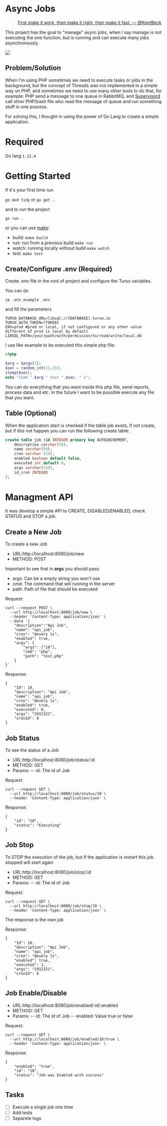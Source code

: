 # Async Jobs

> [First make it work, then make it right, then make it fast. — @KentBeck](https://twitter.com/unclebobmartin/status/1784306424908030012)

This project has the goal to "manage" async jobs, when I say manage is not executing the one function, but is running and can execute many jobs asynchronously. 

![](docs/flow_project.png)

## Problem/Solution

When I'm using PHP sometimes we need to execute tasks or jobs in the background, but the concept of Threads
was not implemented in a simple way on PHP, and sometimes we need to use many other tools to do that, for example: PHP send a message to one queue in RabbitMQ, and [Supervisord](http://supervisord.org/)
call other PHP/bash file who read the message of queue and run something stuff in one process.

For solving this, I thought in using the power of Go Lang to create a simple application.

# Required

Go lang
`1.21.4`

# Getting Started

If it's your first time run

`go mod tidy` or `go get .`

and to run the project

`go run .`

or you can use [make](https://www.gnu.org/software/make/):

- build: `make build`
- run: run from a previous build `make run`
- watch: running locally without build `make watch`
- test: `make test`

## Create/Configure .env (Required)

Create .env file in the root of project and configure the Turso variables.

You can do 

`cp .env_example .env`

and fill the parameters

```
TURSO_DATABASE_URL=libsql://[DATABASE].turso.io
TURSO_AUTH_TOKEN=[TOKEN]
ENV=prod #prod or local, if not configured or any other value different of prod is local by default
LIBSQL_PATH=/your/path/with/permission/to/read/write/local.db
```

I use like example to be executed this simple php file:

```Php
<?php

$arg = $argv[1];
$sec = random_int(11,15);
sleep($sec);
echo "item ".$arg." test ".$sec. " s";
```

You can do everything that you want inside this php file, send reports, process data and etc.
In the future I want to be possible execute any file that you want.


## Table (Optional)

When the application start is checked if the table job exists, if not create, but if this not happen you can run the following create table:

```sql
create table job (id INTEGER primary key AUTOINCREMENT,
    description varchar(50),
    name varchar(50),
    cron varchar (15),
    enabled boolean default false,
    executed int default 0,
    args varchar(150),
    id_cron INTEGER 
);
```

# Managment API

It was develop a simple API to CREATE, DISABLED/ENABLED, check STATUS and STOP a job.

## Create a New Job 

To create a new Job 

- URL:http://localhost:8080/job/new
- METHOD: POST

Important to see that in **args** you should pass:

- args: Can be a empty string you won't use
- cmd: The command that will running in the server 
- path: Path of file that should be executed 

Request:
```
curl --request POST \
  --url http://localhost:8080/job/new \
  --header 'Content-Type: application/json' \
  --data '{
	"description":"Api Job",
	"name": "api_job",
	"cron": "@every 1s", 
	"enabled": true,
	"args": {
		"args": ["10"],
		"cmd": "php",
		"path": "test.php"
	}
}'
```
Response:
```
{
	"Id": 10,
	"description": "Api Job",
	"name": "api_job",
	"cron": "@every 1s",
	"enabled": true,
	"executed": 0,
	"args": "2912321",
	"cronId": 0
}
```

## Job Status

To see the status of a Job 

- URL:http://localhost:8080/job/status/:id
- METHOD: GET
- Params:
-- id: The id of Job

Request:
```
curl --request GET \
  --url http://localhost:8080/job/status/10 \
  --header 'Content-Type: application/json' \
```

Response:
```
{
	"id": "10",
	"status": "Executing"
}
```

## Job Stop

To STOP the execution of the job, but if the application is restart this job stopped will start again

- URL:http://localhost:8080/job/stop/:id
- METHOD: GET
- Params:
-- id: The id of Job

Request:
```
curl --request GET \
  --url http://localhost:8080/job/stop/10 \
  --header 'Content-Type: application/json' \
```

The response is the own job

Response:
```
{
	"Id": 10,
	"description": "Api Job",
	"name": "api_job",
	"cron": "@every 1s",
	"enabled": true,
	"executed": 1,
	"args": "2912321",
	"cronId": 6
}
```

## Job Enable/Disable

- URL:http://localhost:8080/job/enabled/:id/:enabled
- METHOD: GET
- Params:
-- id: The id of Job
-- enabled: Value true or false 

Request:
```
curl --request GET \
  --url http://localhost:8080/job/enabled/10/true \
  --header 'Content-Type: application/json' \
```

Response:
```
{
	"enabled": "true",
	"id": "10",
	"status": "Job was Enabled with success"
}
```

## Tasks

- [ ] Execute a single job one time
- [ ] Add tests
- [ ] Separete logs
